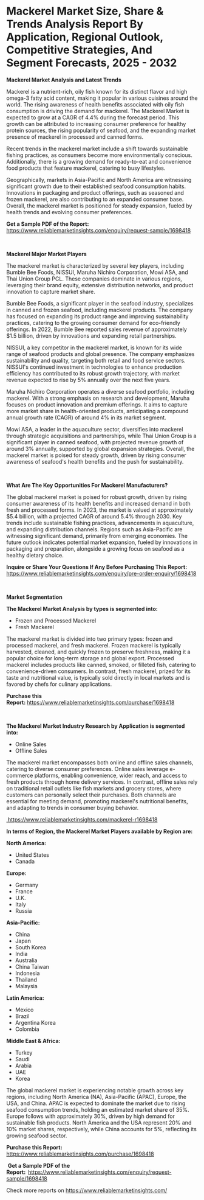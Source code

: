 <p><h1>Mackerel Market Size, Share & Trends Analysis Report By Application, Regional Outlook, Competitive Strategies, And Segment Forecasts, 2025 - 2032</h1></p><p><strong>Mackerel Market Analysis and Latest Trends</strong></p>
<p><p>Mackerel is a nutrient-rich, oily fish known for its distinct flavor and high omega-3 fatty acid content, making it popular in various cuisines around the world. The rising awareness of health benefits associated with oily fish consumption is driving the demand for mackerel. The Mackerel Market is expected to grow at a CAGR of 4.4% during the forecast period. This growth can be attributed to increasing consumer preference for healthy protein sources, the rising popularity of seafood, and the expanding market presence of mackerel in processed and canned forms.</p><p>Recent trends in the mackerel market include a shift towards sustainable fishing practices, as consumers become more environmentally conscious. Additionally, there is a growing demand for ready-to-eat and convenience food products that feature mackerel, catering to busy lifestyles. </p><p>Geographically, markets in Asia-Pacific and North America are witnessing significant growth due to their established seafood consumption habits. Innovations in packaging and product offerings, such as seasoned and frozen mackerel, are also contributing to an expanded consumer base. Overall, the mackerel market is positioned for steady expansion, fueled by health trends and evolving consumer preferences.</p></p>
<p><strong>Get a Sample PDF of the Report:&nbsp;</strong> <a href="https://www.reliablemarketinsights.com/enquiry/request-sample/1698418?utm_campaign=3551&utm_medium=2&utm_source=Github&utm_content=ia&utm_term=07042025&utm_id=mackerel">https://www.reliablemarketinsights.com/enquiry/request-sample/1698418</a></p>
<p>&nbsp;</p>
<p><strong>Mackerel Major Market Players</strong></p>
<p><p>The mackerel market is characterized by several key players, including Bumble Bee Foods, NISSUI, Maruha Nichiro Corporation, Mowi ASA, and Thai Union Group PCL. These companies dominate in various regions, leveraging their brand equity, extensive distribution networks, and product innovation to capture market share.</p><p>Bumble Bee Foods, a significant player in the seafood industry, specializes in canned and frozen seafood, including mackerel products. The company has focused on expanding its product range and improving sustainability practices, catering to the growing consumer demand for eco-friendly offerings. In 2022, Bumble Bee reported sales revenue of approximately $1.5 billion, driven by innovations and expanding retail partnerships.</p><p>NISSUI, a key competitor in the mackerel market, is known for its wide range of seafood products and global presence. The company emphasizes sustainability and quality, targeting both retail and food service sectors. NISSUI's continued investment in technologies to enhance production efficiency has contributed to its robust growth trajectory, with market revenue expected to rise by 5% annually over the next five years.</p><p>Maruha Nichiro Corporation operates a diverse seafood portfolio, including mackerel. With a strong emphasis on research and development, Maruha focuses on product innovation and premium offerings. It aims to capture more market share in health-oriented products, anticipating a compound annual growth rate (CAGR) of around 4% in its market segment.</p><p>Mowi ASA, a leader in the aquaculture sector, diversifies into mackerel through strategic acquisitions and partnerships, while Thai Union Group is a significant player in canned seafood, with projected revenue growth of around 3% annually, supported by global expansion strategies. Overall, the mackerel market is poised for steady growth, driven by rising consumer awareness of seafood's health benefits and the push for sustainability.</p></p>
<p>&nbsp;</p>
<p><strong>What Are The Key Opportunities For Mackerel Manufacturers?</strong></p>
<p><p>The global mackerel market is poised for robust growth, driven by rising consumer awareness of its health benefits and increased demand in both fresh and processed forms. In 2023, the market is valued at approximately $5.4 billion, with a projected CAGR of around 5.4% through 2030. Key trends include sustainable fishing practices, advancements in aquaculture, and expanding distribution channels. Regions such as Asia-Pacific are witnessing significant demand, primarily from emerging economies. The future outlook indicates potential market expansion, fueled by innovations in packaging and preparation, alongside a growing focus on seafood as a healthy dietary choice.</p></p>
<p><strong>Inquire or Share Your Questions If Any Before Purchasing This Report:</strong> <a href="https://www.reliablemarketinsights.com/enquiry/pre-order-enquiry/1698418?utm_campaign=3551&utm_medium=2&utm_source=Github&utm_content=ia&utm_term=07042025&utm_id=mackerel">https://www.reliablemarketinsights.com/enquiry/pre-order-enquiry/1698418</a></p>
<p>&nbsp;</p>
<p><strong>Market Segmentation</strong></p>
<p><strong>The Mackerel Market Analysis by types is segmented into:</strong></p>
<p><ul><li>Frozen and Processed Mackerel</li><li>Fresh Mackerel</li></ul></p>
<p><p>The mackerel market is divided into two primary types: frozen and processed mackerel, and fresh mackerel. Frozen mackerel is typically harvested, cleaned, and quickly frozen to preserve freshness, making it a popular choice for long-term storage and global export. Processed mackerel includes products like canned, smoked, or filleted fish, catering to convenience-driven consumers. In contrast, fresh mackerel, prized for its taste and nutritional value, is typically sold directly in local markets and is favored by chefs for culinary applications.</p></p>
<p><strong>Purchase this Report:&nbsp;</strong><a href="https://www.reliablemarketinsights.com/purchase/1698418?utm_campaign=3551&utm_medium=2&utm_source=Github&utm_content=ia&utm_term=07042025&utm_id=mackerel">https://www.reliablemarketinsights.com/purchase/1698418</a></p>
<p>&nbsp;</p>
<p><strong>The Mackerel Market Industry Research by Application is segmented into:</strong></p>
<p><ul><li>Online Sales</li><li>Offline Sales</li></ul></p>
<p><p>The mackerel market encompasses both online and offline sales channels, catering to diverse consumer preferences. Online sales leverage e-commerce platforms, enabling convenience, wider reach, and access to fresh products through home delivery services. In contrast, offline sales rely on traditional retail outlets like fish markets and grocery stores, where customers can personally select their purchases. Both channels are essential for meeting demand, promoting mackerel's nutritional benefits, and adapting to trends in consumer buying behavior.</p></p>
<p><a href="https://www.reliablemarketinsights.com/mackerel-r1698418?utm_campaign=3551&utm_medium=2&utm_source=Github&utm_content=ia&utm_term=07042025&utm_id=mackerel">&nbsp;https://www.reliablemarketinsights.com/mackerel-r1698418</a></p>
<p><strong>In terms of Region, the Mackerel Market Players available by Region are:</strong></p>
<p>
    <p> <strong> North America: </strong>
        <ul>
            <li>United States</li>
            <li>Canada</li>
        </ul>
        </p> 
    <p> <strong> Europe: </strong>
        <ul>
            <li>Germany</li>
            <li>France</li>
            <li>U.K.</li>
            <li>Italy</li>
            <li>Russia</li>
        </ul>
        </p> 
    <p> <strong> Asia-Pacific: </strong>
        <ul>
            <li>China</li>
            <li>Japan</li>
            <li>South Korea</li>
            <li>India</li>
            <li>Australia</li>
            <li>China Taiwan</li>
            <li>Indonesia</li>
            <li>Thailand</li>
            <li>Malaysia</li>
        </ul>
        </p> 
    <p> <strong> Latin America: </strong>
        <ul>
            <li>Mexico</li>
            <li>Brazil</li>
            <li>Argentina Korea</li>
            <li>Colombia</li>
        </ul>
        </p> 
    <p> <strong> Middle East & Africa: </strong>
        <ul>
            <li>Turkey</li>
            <li>Saudi</li>
            <li>Arabia</li>
            <li>UAE</li>
            <li>Korea</li>
        </ul>
    </p>
    </p>
<p><p>The global mackerel market is experiencing notable growth across key regions, including North America (NA), Asia-Pacific (APAC), Europe, the USA, and China. APAC is expected to dominate the market due to rising seafood consumption trends, holding an estimated market share of 35%. Europe follows with approximately 30%, driven by high demand for sustainable fish products. North America and the USA represent 20% and 10% market shares, respectively, while China accounts for 5%, reflecting its growing seafood sector.</p></p>
<p><strong>Purchase this Report: </strong><a href="https://www.reliablemarketinsights.com/purchase/1698418?utm_campaign=3551&utm_medium=2&utm_source=Github&utm_content=ia&utm_term=07042025&utm_id=mackerel">https://www.reliablemarketinsights.com/purchase/1698418</a></p>
<p>&nbsp;<strong>Get a Sample PDF of the Report:&nbsp;&nbsp;</strong><a href="https://www.reliablemarketinsights.com/enquiry/request-sample/1698418?utm_campaign=3551&utm_medium=2&utm_source=Github&utm_content=ia&utm_term=07042025&utm_id=mackerel">https://www.reliablemarketinsights.com/enquiry/request-sample/1698418</a></p>
<p><strong></strong></p>
<p>Check more reports on <a href="https://www.reliablemarketinsights.com/?utm_campaign=3551&utm_medium=2&utm_source=Github&utm_content=ia&utm_term=07042025&utm_id=mackerel">https://www.reliablemarketinsights.com/</a></p>